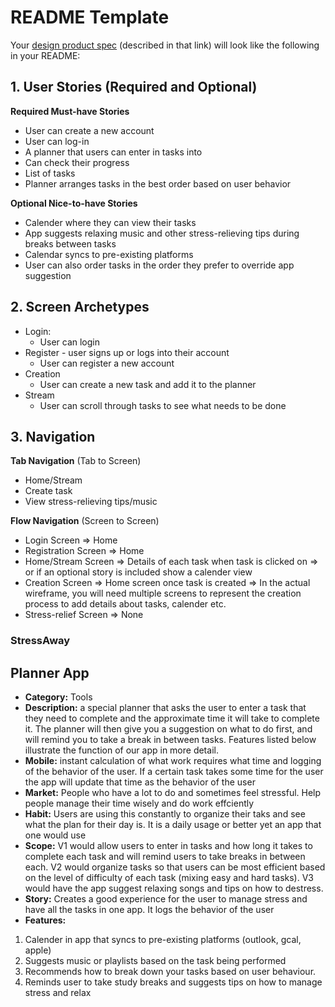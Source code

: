 
# README Template

Your [design product spec](https://hackmd.io/SR5ovxoOTQ6cCrvQ33qnGw?edit) (described in that link) will look like the following in your README:

## 1. User Stories (Required and Optional)

**Required Must-have Stories**

 * User can create a new account
 * User can log-in
 * A planner that users can enter in tasks into
 * Can check their progress
 * List of tasks 
 * Planner arranges tasks in the best order based on  user behavior
 
**Optional Nice-to-have Stories**
* Calender where they can view their tasks
* App suggests relaxing music and other stress-relieving tips during breaks between tasks
* Calendar syncs to pre-existing platforms
* User can also order tasks in the order they prefer to override app suggestion 

## 2. Screen Archetypes

  * Login: 
     * User can login
 * Register - user signs up or logs into their account
     * User can register a new account
 * Creation 
     * User can create a new task and add it to the planner
 * Stream 
     * User can scroll through tasks to see what needs to be done


## 3. Navigation

**Tab Navigation** (Tab to Screen)
 * Home/Stream
 * Create task
 * View stress-relieving tips/music

**Flow Navigation** (Screen to Screen)

 * Login Screen
    => Home
 * Registration Screen
    => Home
 * Home/Stream Screen
    => Details of each task when task is clicked on 
    => or if an optional story is included show a calender view
 * Creation Screen
     => Home screen once task is created
     => In the actual wireframe, you will need multiple screens to represent the creation process to add details about tasks, calender etc.
 * Stress-relief Screen
     => None


### StressAway
## Planner App 
* **Category:** Tools
* **Description:** a special planner that asks the user to enter a task that they need to complete and the approximate time it will take to complete it. The planner will then give you a suggestion on what to do first, and will remind you to take a break in between tasks. Features listed below illustrate the function of our app in more detail.
* **Mobile:** instant calculation of what work requires what time and logging of the behavior of the user. If a certain task takes some time for the user the app will update that time as the behavior of the user
* **Market:** People who have a lot to do and sometimes feel stressful. Help people manage their time wisely and do work effciently
* **Habit:** Users are using this constantly to organize their taks and see what the plan for their day is. It is a daily usage or better yet an app that one would use 
* **Scope:** V1 would allow users to enter in tasks and how long it takes to complete each task and will remind users to take breaks in between each. V2 would organize tasks so that users can be most efficient based on the level of difficulty of each task (mixing easy and hard tasks). V3 would have the app suggest relaxing songs and tips on how to destress.
* **Story:** Creates a good experience for the user to manage stress and have all the tasks in one app. It logs the behavior of the user
* **Features:**
1. Calender in app that syncs to pre-existing platforms (outlook, gcal, apple)
2. Suggests music or playlists based on the task being performed 
3. Recommends how to break down your tasks based on user behaviour.
4. Reminds user to take study breaks and suggests tips on how to manage stress and relax
